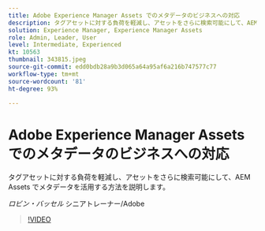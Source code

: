 ```yaml
---
title: Adobe Experience Manager Assets でのメタデータのビジネスへの対応
description: タグアセットに対する負荷を軽減し、アセットをさらに検索可能にして、AEM Assets でメタデータを活用する方法を説明します。
solution: Experience Manager, Experience Manager Assets
role: Admin, Leader, User
level: Intermediate, Experienced
kt: 10563
thumbnail: 343815.jpeg
source-git-commit: edd0bdb28a9b3d065a64a95af6a216b747577c77
workflow-type: tm+mt
source-wordcount: '81'
ht-degree: 93%

---
```


# Adobe Experience Manager Assets でのメタデータのビジネスへの対応

タグアセットに対する負荷を軽減し、アセットをさらに検索可能にして、AEM Assets でメタデータを活用する方法を説明します。

*ロビン・バッセル* シニアトレーナー/Adobe

>[!VIDEO](https://video.tv.adobe.com/v/343815/?quality=12&learn=on)
